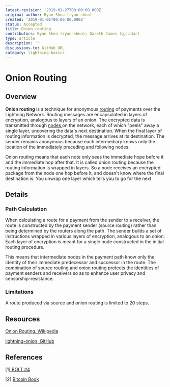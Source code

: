 ```yaml
---
latest-revision: '2019-01-27T00:00:00.000Z'
original-author: Ryan Shea (ryan-shea)
created: '2019-01-01T00:00:00.000Z'
status: Accepted
title: Onion routing
contributors: Ryan Shea (ryan-shea); Gareth James (gjradar)
type: article
description: ''
discussions-to: GitHub URL
category: lightning-basics
---
```


# Onion Routing

## Overview

**Onion routing** is a technique for anonymous [routing](payment-routing.md) of payments over the Lightning Network. Routing messages are encapsulated in layers of encryption, analogous to layers of an onion. The encrypted data is transmitted through [nodes ](node.md)on the network, each of which "peels" away a single layer, uncovering the data's next destination. When the final layer of routing information is decrypted, the message arrives at its destination. The sender remains anonymous because each intermediary knows only the location of the immediately preceding and following nodes.

Onion routing means that each note only sees the immediate hope before it and the immediate hop after that. It is called onion routing because the routing information is wrapped in layers. So a node receives an encrypted package from the node one hop before it, and doesn't know where the final destination is. You unwrap one layer which tells you to go for the next

## Details

### Path Calculation

When calculating a route for a payment from the sender to a receiver, the route is constructed by the payment sender \(source routing\) rather than being determined by the routers along the path. The sender builds a set of instructions wrapped in various layers of encryption, analogous to an onion. Each layer of encryption is meant for a single node constructed in the initial routing procedure.

This means that intermediate nodes in the payment path know only the identity of their immediate predecessor and successor in the route. The combination of source routing and onion routing protects the identities of payment senders and receivers so as to enhance user privacy and censorship-resistance.

### Limitations

A route produced via source and onion routing is limited to 20 steps.

## Resources

[Onion Routing, Wikipedia](https://en.wikipedia.org/wiki/Onion_routing)

[lightning-onion, GitHub](https://github.com/lightningnetwork/lightning-onion)

## References

\[1\][ BOLT \#4](https://github.com/lightningnetwork/lightning-rfc/blob/master/04-onion-routing.md)

\[2\] [Bitcoin Book](https://github.com/bitcoinbook/bitcoinbook/blob/f8b883dcd4e3d1b9adf40fed59b7e898fbd9241f/ch12.asciidoc)

